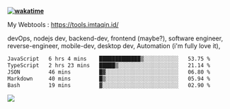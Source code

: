 **[![wakatime](https://wakatime.com/badge/user/87646243-158a-4241-a3cb-668e1fa2dbb8.svg)](https://wakatime.com/@87646243-158a-4241-a3cb-668e1fa2dbb8?style=plastic)**


My Webtools : https://tools.imtaqin.id/


devOps, nodejs dev, backend-dev, frontend (maybe?), software engineer, reverse-engineer, mobile-dev, desktop dev, Automation (i'm fully love it), 

<!--START_SECTION:waka-->

```txt
JavaScript   6 hrs 4 mins    █████████████▒░░░░░░░░░░░   53.75 %
TypeScript   2 hrs 23 mins   █████▒░░░░░░░░░░░░░░░░░░░   21.14 %
JSON         46 mins         █▓░░░░░░░░░░░░░░░░░░░░░░░   06.80 %
Markdown     40 mins         █▒░░░░░░░░░░░░░░░░░░░░░░░   05.94 %
Bash         19 mins         ▓░░░░░░░░░░░░░░░░░░░░░░░░   02.90 %
```

<!--END_SECTION:waka-->

<img src="https://github-readme-activity-graph-fjqz177.vercel.app/graph?username=fdciabdul&theme=github-dark"/>
